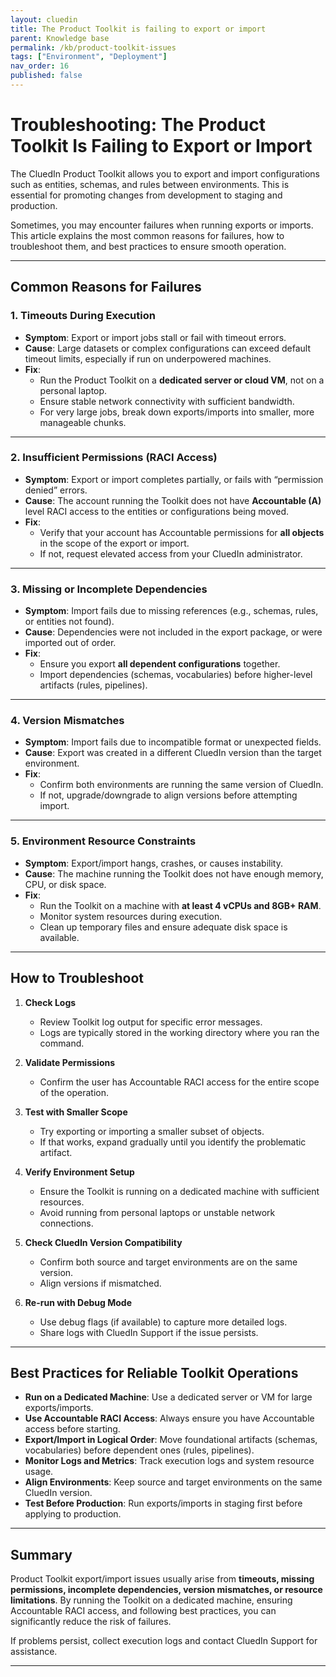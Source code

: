 ```yaml
---
layout: cluedin
title: The Product Toolkit is failing to export or import
parent: Knowledge base
permalink: /kb/product-toolkit-issues
tags: ["Environment", "Deployment"]
nav_order: 16
published: false
---
```


# Troubleshooting: The Product Toolkit Is Failing to Export or Import

The CluedIn Product Toolkit allows you to export and import configurations such as entities, schemas, and rules between environments. This is essential for promoting changes from development to staging and production.  

Sometimes, you may encounter failures when running exports or imports. This article explains the most common reasons for failures, how to troubleshoot them, and best practices to ensure smooth operation.

---

## Common Reasons for Failures

### 1. Timeouts During Execution
- **Symptom**: Export or import jobs stall or fail with timeout errors.  
- **Cause**: Large datasets or complex configurations can exceed default timeout limits, especially if run on underpowered machines.  
- **Fix**:  
  - Run the Product Toolkit on a **dedicated server or cloud VM**, not on a personal laptop.  
  - Ensure stable network connectivity with sufficient bandwidth.  
  - For very large jobs, break down exports/imports into smaller, more manageable chunks.  

---

### 2. Insufficient Permissions (RACI Access)
- **Symptom**: Export or import completes partially, or fails with “permission denied” errors.  
- **Cause**: The account running the Toolkit does not have **Accountable (A)** level RACI access to the entities or configurations being moved.  
- **Fix**:  
  - Verify that your account has Accountable permissions for **all objects** in the scope of the export or import.  
  - If not, request elevated access from your CluedIn administrator.  

---

### 3. Missing or Incomplete Dependencies
- **Symptom**: Import fails due to missing references (e.g., schemas, rules, or entities not found).  
- **Cause**: Dependencies were not included in the export package, or were imported out of order.  
- **Fix**:  
  - Ensure you export **all dependent configurations** together.  
  - Import dependencies (schemas, vocabularies) before higher-level artifacts (rules, pipelines).  

---

### 4. Version Mismatches
- **Symptom**: Import fails due to incompatible format or unexpected fields.  
- **Cause**: Export was created in a different CluedIn version than the target environment.  
- **Fix**:  
  - Confirm both environments are running the same version of CluedIn.  
  - If not, upgrade/downgrade to align versions before attempting import.  

---

### 5. Environment Resource Constraints
- **Symptom**: Export/import hangs, crashes, or causes instability.  
- **Cause**: The machine running the Toolkit does not have enough memory, CPU, or disk space.  
- **Fix**:  
  - Run the Toolkit on a machine with **at least 4 vCPUs and 8GB+ RAM**.  
  - Monitor system resources during execution.  
  - Clean up temporary files and ensure adequate disk space is available.  

---

## How to Troubleshoot

1. **Check Logs**  
   - Review Toolkit log output for specific error messages.  
   - Logs are typically stored in the working directory where you ran the command.  

2. **Validate Permissions**  
   - Confirm the user has Accountable RACI access for the entire scope of the operation.  

3. **Test with Smaller Scope**  
   - Try exporting or importing a smaller subset of objects.  
   - If that works, expand gradually until you identify the problematic artifact.  

4. **Verify Environment Setup**  
   - Ensure the Toolkit is running on a dedicated machine with sufficient resources.  
   - Avoid running from personal laptops or unstable network connections.  

5. **Check CluedIn Version Compatibility**  
   - Confirm both source and target environments are on the same version.  
   - Align versions if mismatched.  

6. **Re-run with Debug Mode**  
   - Use debug flags (if available) to capture more detailed logs.  
   - Share logs with CluedIn Support if the issue persists.  

---

## Best Practices for Reliable Toolkit Operations

- **Run on a Dedicated Machine**: Use a dedicated server or VM for large exports/imports.  
- **Use Accountable RACI Access**: Always ensure you have Accountable access before starting.  
- **Export/Import in Logical Order**: Move foundational artifacts (schemas, vocabularies) before dependent ones (rules, pipelines).  
- **Monitor Logs and Metrics**: Track execution logs and system resource usage.  
- **Align Environments**: Keep source and target environments on the same CluedIn version.  
- **Test Before Production**: Run exports/imports in staging first before applying to production.  

---

## Summary

Product Toolkit export/import issues usually arise from **timeouts, missing permissions, incomplete dependencies, version mismatches, or resource limitations**. By running the Toolkit on a dedicated machine, ensuring Accountable RACI access, and following best practices, you can significantly reduce the risk of failures.  

If problems persist, collect execution logs and contact CluedIn Support for assistance.  

---


